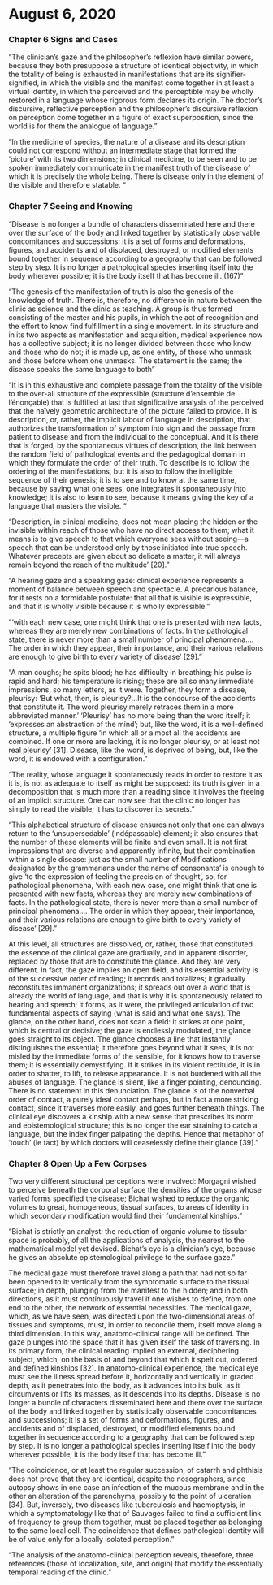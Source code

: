 
# August 6, 2020


### Chapter 6 Signs and Cases

“The clinician’s gaze and the 
philosopher’s reflexion have similar powers, because they both 
presuppose a structure of identical objectivity, in which the totality 
of being is exhausted in manifestations that are its signifier-signified, 
in which the visible and the manifest come together in at least a 
virtual identity, in which the perceived and the perceptible may be 
wholly restored in a language whose rigorous form declares its 
origin. The doctor’s discursive, reflective perception and the 
philosopher’s discursive reflexion on perception come together in a 
figure of exact superposition, since the world is for them the 
analogue of language.”

“In the medicine of species, the nature of a disease and its 
description could not correspond without an intermediate stage that 
formed the ‘picture’ with its two dimensions; in clinical medicine, to 
be seen and to be spoken immediately communicate in the manifest 
truth of the disease of which it is precisely the whole being. There is 
disease only in the element of the visible and therefore statable. “


### Chapter 7 Seeing and Knowing

“Disease is no longer a bundle of characters disseminated here and there over the surface of the body and linked together by statistically observable concomitances and successions; it is a set of forms and deformations, figures, and accidents and of displaced, destroyed, or modified elements bound together in sequence according to a geography that can be followed step by step. It is no longer a pathological species inserting itself into the body wherever possible; it is the body itself that has become ill. (167)”


“The genesis of the 
manifestation of truth is also the genesis of the knowledge of truth. 
There is, therefore, no difference in nature between the clinic as 
science and the clinic as teaching. A group is thus formed consisting 
of the master and his pupils, in which the act of recognition and the 
effort to know find fulfillment in a single movement. In its structure 
and in its two aspects as manifestation and acquisition, medical 
experience now has a collective subject; it is no longer divided 
between those who know and those who do not; it is made up, as 
one entity, of those who unmask and those before whom one 
unmasks. The statement is the same; the disease speaks the same 
language to both”

“It is in this exhaustive and complete passage from the totality of the 
visible to the over-all structure of the expressible (structure d’ensemble 
de l’énonçable) that is fulfilled at last that significative analysis of the 
perceived that the naïvely geometric architecture of the picture failed 
to provide. It is description, or, rather, the implicit labour of language 
in description, that authorizes the transformation of symptom into sign 
and the passage from patient to disease and from the individual to the 
conceptual. And it is there that is forged, by the spontaneous virtues of 
description, the link between the random field of pathological events 
and the pedagogical domain in which they formulate the order of their 
truth. To describe is to follow the ordering of the manifestations, but it 
is also to follow the intelligible sequence of their genesis; it is to see 
and to know at the same time, because by saying what one sees, one 
integrates it spontaneously into knowledge; it is also to learn to see, 
because it means giving the key of a language that masters the visible. “


“Description, 
in clinical medicine, does not mean placing the hidden or the invisible 
within reach of those who have no direct access to them; what it 
means is to give speech to that which everyone sees without seeing—a 
speech that can be understood only by those initiated into true speech. 
Whatever precepts are given about so delicate a matter, it will always 
remain beyond the reach of the multitude’ [20].”

“A hearing gaze and a speaking gaze: clinical experience represents a 
moment of balance between speech and spectacle. A precarious balance, 
for it rests on a formidable postulate: that all that is visible is 
expressible, and that it is wholly visible because it is wholly expressible.”

“‘with each new case, one might think that one is presented with new 
facts, whereas they are merely new combinations of facts. In the 
pathological state, there is never more than a small number of 
principal phenomena…. The order in which they appear, their 
importance, and their various relations are enough to give birth to 
every variety of disease’ [29].”

“A man 
coughs; he spits blood; he has difficulty in breathing; his pulse is rapid 
and hard; his temperature is rising; these are all so many immediate 
impressions, so many letters, as it were. Together, they form a disease, 
pleurisy: ‘But what, then, is pleurisy?…It is the concourse of the 
accidents that constitute it. The word pleurisy merely retraces them in 
a more abbreviated manner.’ ‘Pleurisy’ has no more being than the 
word itself; it ‘expresses an abstraction of the mind’; but, like the 
word, it is a well-defined structure, a multiple figure ‘in which all or 
almost all the accidents are combined. If one or more are lacking, it is 
no longer pleurisy, or at least not real pleurisy’ [31]. Disease, like the 
word, is deprived of being, but, like the word, it is endowed with a 
configuration.”

“The reality, whose language it 
spontaneously reads in order to restore it as it is, is not as adequate 
to itself as might be supposed: its truth is given in a decomposition 
that is much more than a reading since it involves the freeing of an 
implicit structure. One can now see that the clinic no longer has 
simply to read the visible; it has to discover its secrets.”

“This alphabetical structure of disease ensures not only that one can 
always return to the ‘unsupersedable’ (indépassable) element; it also 
ensures that the number of these elements will be finite and even 
small. It is not first impressions that are diverse and apparently 
infinite, but their combination within a single disease: just as the 
small number of Modifications designated by the grammarians under 
the name of consonants’ is enough to give ‘to the expression of 
feeling the precision of thought’, so, for pathological phenomena, 
‘with each new case, one might think that one is presented with new 
facts, whereas they are merely new combinations of facts. In the 
pathological state, there is never more than a small number of 
principal phenomena…. The order in which they appear, their 
importance, and their various relations are enough to give birth to 
every variety of disease’ [29].”


At this level, all structures are dissolved, or, rather, those that 
constituted the essence of the clinical gaze are gradually, and in 
apparent disorder, replaced by those that are to constitute the glance. 
And they are very different. In fact, the gaze implies an open field, 
and its essential activity is of the successive order of reading; it 
records and totalizes; it gradually reconstitutes immanent 
organizations; it spreads out over a world that is already the world 
of language, and that is why it is spontaneously related to hearing 
and speech; it forms, as it were, the privileged articulation of two 
fundamental aspects of saying (what is said and what one says). The 
glance, on the other hand, does not scan a field: it strikes at one 
point, which is central or decisive; the gaze is endlessly modulated, 
the glance goes straight to its object. The glance chooses a line that 
instantly distinguishes the essential; it therefore goes beyond what it 
sees; it is not misled by the immediate forms of the sensible, for it 
knows how to traverse them; it is essentially demystifying. If it 
strikes in its violent rectitude, it is in order to shatter, to lift, to 
release appearance. It is not burdened with all the abuses of language. The glance is silent, like a finger pointing, denouncing. 
There is no statement in this denunciation. The glance is of the non­verbal order of contact, a purely ideal contact perhaps, but in fact a 
more striking contact, since it traverses more easily, and goes further 
beneath things. The clinical eye discovers a kinship with a new sense 
that prescribes its norm and epistemological structure; this is no 
longer the ear straining to catch a language, but the index finger 
palpating the depths. Hence that metaphor of ‘touch’ (le tact) by 
which doctors will ceaselessly define their glance [39].”

### Chapter 8 Open Up a Few Corpses


Two very different structural perceptions were involved: Morgagni 
wished to perceive beneath the corporal surface the densities of the 
organs whose varied forms specified the disease; Bichat wished to 
reduce the organic volumes to great, homogeneous, tissual surfaces, 
to areas of identity in which secondary modification would find their fundamental kinships.”

“Bichat is strictly an analyst: the 
reduction of organic volume to tissular space is probably, of all the 
applications of analysis, the nearest to the mathematical model yet 
devised. Bichat’s eye is a clinician’s eye, because he gives an absolute 
epistemological privilege to the surface gaze.”


The medical gaze must therefore travel along a path that had not so 
far been opened to it: vertically from the symptomatic surface to the 
tissual surface; in depth, plunging from the manifest to the hidden; 
and in both directions, as it must continuously travel if one wishes 
to define, from one end to the other, the network of essential 
necessities. The medical gaze, which, as we have seen, was directed 
upon the two-dimensional areas of tissues and symptoms, must, in order to reconcile them, itself move along a third dimension. In this 
way, anatomo-clinical range will be defined. 
The gaze plunges into the space that it has given itself the task 
of traversing. In its primary form, the clinical reading implied an 
external, deciphering subject, which, on the basis of and beyond 
that which it spelt out, ordered and defined kinships [32]. In 
anatomo-clinical experience, the medical eye must see the illness 
spread before it, horizontally and vertically in graded depth, as it 
penetrates into the body, as it advances into its bulk, as it 
circumvents or lifts its masses, as it descends into its depths. 
Disease is no longer a bundle of characters disseminated here and 
there over the surface of the body and linked together by 
statistically observable concomitances and successions; it is a set of 
forms and deformations, figures, and accidents and of displaced, 
destroyed, or modified elements bound together in sequence 
according to a geography that can be followed step by step. It is 
no longer a pathological species inserting itself into the body 
wherever possible; it is the body itself that has become ill.”

“The coincidence, or at 
least the regular succession, of catarrh and phthisis does not prove 
that they are identical, despite the nosographers, since autopsy shows 
in one case an infection of the mucous membrane and in the other 
an alteration of the parenchyma, possibly to the point of ulceration 
[34]. But, inversely, two diseases like tuberculosis and haemoptysis, 
in which a symptomatology like that of Sauvages failed to find a 
sufficient link of frequency to group them together, must be placed 
together as belonging to the same local cell. The coincidence that 
defines pathological identity will be of value only for a locally 
isolated perception.”

“The analysis of the anatomo-clinical perception reveals, therefore, 
three references (those of localization, site, and origin) that modify 
the essentially temporal reading of the clinic.”
